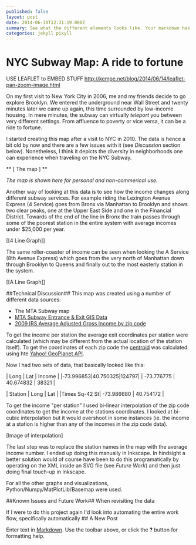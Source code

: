 ```yaml
---
published: false
layout: post
date: 2014-06-10T12:31:19.000Z
summary: See what the different elements looks like. Your markdown has never looked better. I promise.
categories: jekyll pixyll
---
```


# NYC Subway Map: A ride to fortune #

USE LEAFLET to EMBED STUFF
http://kempe.net/blog/2014/06/14/leaflet-pan-zoom-image.html

On my first visit to New York City in 2006, me and my friends decide to go explore Brooklyn. We entered the underground near Wall Street and twenty minutes later we came up again, this time surrounded by low-income housing. In mere minutes, the subway can virtually *teleport* you between very different settings. From affluence to poverty or vice versa, it can be a ride to fortune.  

I started creating this map after a visit to NYC in 2010. The data is hence a bit old by now and there are a few issues with it (see *Discussion* section below). Nonetheless, I think it depicts the diversity in neighborhoods one can experience when traveling on the NYC Subway.  


** [ The map ] **

*The map is shown here for personal and non-commerical use.*

Another way of looking at this data is to see how the income changes along different subway services. For example riding the Lexington Avenue Express (4 Service) goes from Bronx via Manhattan to Brooklyn and shows two clear peaks, one at the Upper East Side and one in the Financial District. Towards of the end of the line in Bronx the train passes through some of the poorest station in the entire system with average incomes under $25,000 per year.

[[4 Line Graph]]

The same roller-coaster of income can be seen when looking the A Service (8th Avenue Express) which goes from the very north of Manhattan down through Brooklyn to Queens and finally out to the most easterly station in the system.

[[A Line Graph]]



##Technical Discussion##
This map was created using a number of different data sources:


- The MTA Subway map
- [MTA Subway Entrance & Exit GIS Data](http://web.mta.info/developers/)
- [2009 IRS Average Adjusted Gross Income by zip code](http://www.irs.gov/uac/SOI-Tax-Stats-Individual-Income-Tax-Statistics-ZIP-Code-Data-(SOI)) 


To get the income per station the average exit coordinates per station were calculated (which may be different from the actual location of the station itself). To get the coordinates of each zip code the [centroid](http://en.wikipedia.org/wiki/Centroid) was calculated using hte [Yahoo! GeoPlanet API](http://developer.yahoo.com/geo/geoplanet/).

Now I had two sets of data, that basically looked like this:

| Long | Lat | Income |
|-73.996853|40.750325|124797|
| -73.776775 | 40.674832 | 38321 |

| Station | Long | Lat |
|Times Sq-42 St| -73.986680 | 40.754172 |

To get the income "per station" I used bi-linear interpolation of the zip code coordinates to get the income at the stations coordinates. I looked at bi-cubic interpolation but it would overshoot in some instances (ie. the income at a station is higher than any of the incomes in the zip code data).

[Image of interpolation]

The last step was to replace the station names in the map with the average income number. I ended up doing this manually in Inkscape. In hindsight a better solution would of course have been to do this programatically by operating on the XML inside an SVG file (see *Future Work*) and then just doing final touch-up in Inkscape. 

For all the other graphs and visualizations, Python/Numpy/MatPlotLib/Basemap were used.

##Known Issues and Future Work##
When revisiting the data 

If I were to do this project again I'd look into automating the entire work flow, specifically automatically  ## A New Post

Enter text in [Markdown](http://daringfireball.net/projects/markdown/). Use the toolbar above, or click the **?** button for formatting help.
